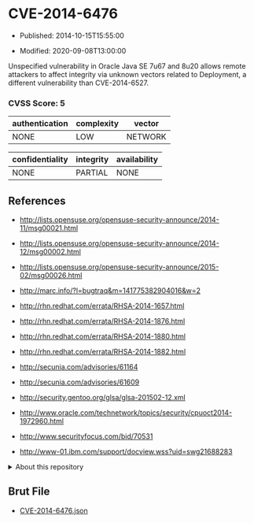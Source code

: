 # CVE-2014-6476

- Published: 2014-10-15T15:55:00

- Modified: 2020-09-08T13:00:00

Unspecified vulnerability in Oracle Java SE 7u67 and 8u20 allows remote attackers to affect integrity via unknown vectors related to Deployment, a different vulnerability than CVE-2014-6527.

### CVSS Score: **5**

| authentication | complexity | vector |
| --- | --- | --- |
| NONE | LOW | NETWORK |

| confidentiality | integrity | availability |
| --- | --- | --- |
| NONE | PARTIAL | NONE |

## References

* http://lists.opensuse.org/opensuse-security-announce/2014-11/msg00021.html

* http://lists.opensuse.org/opensuse-security-announce/2014-12/msg00002.html

* http://lists.opensuse.org/opensuse-security-announce/2015-02/msg00026.html

* http://marc.info/?l=bugtraq&m=141775382904016&w=2

* http://rhn.redhat.com/errata/RHSA-2014-1657.html

* http://rhn.redhat.com/errata/RHSA-2014-1876.html

* http://rhn.redhat.com/errata/RHSA-2014-1880.html

* http://rhn.redhat.com/errata/RHSA-2014-1882.html

* http://secunia.com/advisories/61164

* http://secunia.com/advisories/61609

* http://security.gentoo.org/glsa/glsa-201502-12.xml

* http://www.oracle.com/technetwork/topics/security/cpuoct2014-1972960.html

* http://www.securityfocus.com/bid/70531

* http://www-01.ibm.com/support/docview.wss?uid=swg21688283

<details>
<summary>About this repository</summary> 

  This repository is part of the project [Live Hack CVE](https://github.com/Live-Hack-CVE). Main website can be found [www.live-hack.org](https://www.live-hack.org) 
  
  Made by [Sn0wAlice](https://github.com/Sn0wAlice) for the people that care about security and need to have a feed of the latest CVEs. Hope you enjoy it, don't forget to star the repo and follow me on [Twitter](https://twitter.com/Sn0wAlice) and [Github](https://github.com/Sn0wAlice). And that is my [personnal website](https://www.alice-snow.me/)

  - [Home Page](https://github.com/Live-Hack-CVE)
  - [Framework](https://github.com/Live-Hack-CVE/cve-framework)
  - [CVE database](https://github.com/Live-Hack-CVE/full_database)
  - [Changelog](https://github.com/Live-Hack-CVE/Changelog)
</details>

## Brut File

* [CVE-2014-6476.json](https://raw.githubusercontent.com/Live-Hack-CVE/full_database/main/cves/2014/CVE-2014-6476.json)

